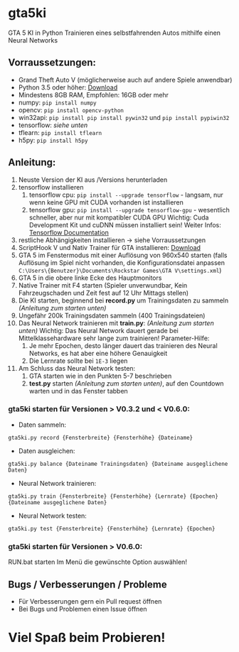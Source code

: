 # gta5ki

GTA 5 KI in Python
Trainieren eines selbstfahrenden Autos mithilfe einen Neural Networks

## Vorraussetzungen:

* Grand Theft Auto V (möglicherweise auch auf andere Spiele anwendbar)
* Python 3.5 oder höher: [Download](https://www.python.org/downloads/release/python-354/)
* Mindestens 8GB RAM, Empfohlen: 16GB oder mehr
* numpy: `pip install numpy`
* opencv: `pip install opencv-python`
* win32api: `pip install pip install pywin32` und `pip install pypiwin32`
* tensorflow: _siehe unten_
* tflearn: `pip install tflearn`
* h5py: `pip install h5py`

## Anleitung:
1. Neuste Version der KI aus /Versions herunterladen
1. tensorflow installieren
   1. tensorflow cpu: `pip install --upgrade tensorflow` - langsam, nur wenn keine GPU mit CUDA vorhanden ist installieren
   1. tensorflow gpu: `pip install --upgrade tensorflow-gpu` - wesentlich schneller, aber nur mit kompatibler CUDA GPU
  Wichtig: Cuda Development Kit und cuDNN müssen installiert sein! Weiter Infos: [Tensorflow Documentation](https://www.tensorflow.org/install/install_windows)
1. restliche Abhängigkeiten installieren -> siehe Vorraussetzungen
1. ScriptHook V und Nativ Trainer für GTA installieren: [Download](http://www.dev-c.com/gtav/scripthookv/)
1. GTA 5 im Fenstermodus mit einer Auflösung von 960x540 starten (falls Auflösung im Spiel nicht vorhanden, die Konfigurationsdatei anpassen `C:\Users\{Benutzer}\Documents\Rockstar Games\GTA V\settings.xml`)
1. GTA 5 in die obere linke Ecke des Hauptmonitors
1. Native Trainer mit F4 starten (Spieler unverwundbar, Kein Fahrzeugschaden und Zeit fest auf 12 Uhr Mittags stellen)
1. Die KI starten, beginnend bei __record.py__ um Trainingsdaten zu sammeln _(Anleitung zum starten unten)_
1. Ungefähr 200k Trainingsdaten sammeln (400 Trainingsdateien)
1. Das Neural Network trainieren mit __train.py__: _(Anleitung zum starten unten)_
   Wichtig: Das Neural Network dauert gerade bei Mittelklassehardware sehr lange zum trainieren!
   Parameter-Hilfe:
   1. Je mehr Epochen, desto länger dauert das trainieren des Neural Networks, es hat aber eine höhere Genauigkeit
   1. Die Lernrate sollte bei `1E-3` liegen
1. Am Schluss das Neural Network testen:
   1. GTA starten wie in den Punkten 5-7 beschrieben
   1. __test.py__ starten _(Anleitung zum starten unten)_, auf den Countdown warten und in das Fenster tabben

### gta5ki starten für Versionen > V0.3.2 und < V0.6.0:
* Daten sammeln:
```
gta5ki.py record {Fensterbreite} {Fensterhöhe} {Dateiname}
```
* Daten ausgleichen:
```
gta5ki.py balance {Dateiname Trainingsdaten} {Dateiname ausgeglichene Daten}
```
* Neural Network trainieren:
```
gta5ki.py train {Fensterbreite} {Fensterhöhe} {Lernrate} {Epochen} {Dateiname ausgeglichene Daten}
```
* Neural Network testen:
```
gta5ki.py test {Fensterbreite} {Fensterhöhe} {Lernrate} {Epochen}
```

### gta5ki starten für Versionen > V0.6.0:
RUN.bat starten
Im Menü die gewünschte Option auswählen!

## Bugs / Verbesserungen / Probleme
* Für Verbesserungen gern ein Pull request öffnen
* Bei Bugs und Problemen einen Issue öffnen

# Viel Spaß beim Probieren!
